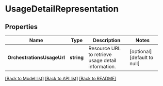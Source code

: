 # UsageDetailRepresentation

## Properties
Name | Type | Description | Notes
------------ | ------------- | ------------- | -------------
**OrchestrationsUsageUrl** | **string** | Resource URL to retrieve usage detail information. | [optional] [default to null]

[[Back to Model list]](../README.md#documentation-for-models) [[Back to API list]](../README.md#documentation-for-api-endpoints) [[Back to README]](../README.md)


